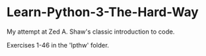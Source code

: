 # Learn-Python-3-The-Hard-Way
My attempt at Zed A. Shaw's classic introduction to code.

Exercises 1-46 in the 'lpthw' folder.
